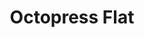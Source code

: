 ---
title: Octopress Flat
github_link: http://github.com/alexharris/octopress-flat/
demo_preview: https://github.com/alexharris/octopress-flat/
demo_screenshot: 
description: Theme inspired by "flat" UI
---